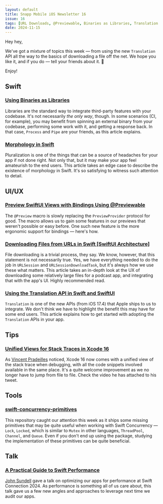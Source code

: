 ```yaml
---
layout: default
title: Snapp Mobile iOS Newsletter 16
issue: 16
tags: [URL Downloads, @Previewable, Binaries as Libraries, Translation API]
date: 2024-11-15
---
```


Hey hey,

We've got a mixture of topics this week — from using the new `Translation` API all the way to the basics of downloading a file off the net. We hope you like it, and if you do — tell your friends about it. 🙂

Enjoy!

## Swift

### [Using Binaries as Libraries](https://alejandromp.com/development/blog/using-binaries-as-libraries/)

Libraries are the standard way to integrate third-party features with your codebase. It's not necessarily _the only way_, though. In some scenarios (CI, for example), you may benefit from spinning an external binary from your codebase, performing some work with it, and getting a response back. In that case, `Process` and `Pipe` are your friends, as this article explains.

### [Morphology in Swift](https://lickability.com/blog/morphology-in-swift/)

Pluralization is one of the things that can be a source of headaches for your app if not done right. Not only that, but it may make your app feel amateurish to the end users. This article takes an edge case to describe the existence of morphology in Swift. It's so satisfying to witness such attention to detail.

## UI/UX

### [Preview SwiftUI Views with Bindings Using @Previewable](https://nilcoalescing.com/blog/PreviewSwiftUIViewsWithBindings/)

The `@Preview` macro is slowly replacing the `PreviewProvider` protocol for good. The macro allows us to gain some features in our previews that weren't possible or easy before. One such new feature is the more ergonomic support for bindings — here's how.

### [Downloading Files from URLs in Swift [SwiftUI Architecture]](https://matteomanferdini.com/swift-download-file-from-url/)

File downloading is a trivial process, they say. We know, however, that this statement is not necessarily true. Yes, we have everything needed to do the job in `URLSession` and `URLSessionDownloadTask`, but it's always how we use these what matters. This article takes an in-depth look at the UX of downloading some relatively large files for a podcast app, and integrating that with the app's UI. Highly recommended read.

### [Using the Translation API in Swift and SwiftUI](https://www.appcoda.com/translation-api/)

`Translation` is one of the new APIs (from iOS 17.4) that Apple ships to us to integrate. We don't think we have to highlight the benefit this may have for some end users. This article explains how to get started with adopting the `Translation` APIs in your app.

## Tips

### [Unified Views for Stack Traces in Xcode 16](https://x.com/v_pradeilles/status/1856676688161345808)

As [Vincent Pradeilles](https://x.com/v_pradeilles) noticed, Xcode 16 now comes with a unified view of the stack trace when debugging, with all the code snippets involved available in the same place. It's a quite welcome improvement as we no longer have to jump from file to file. Check the video he has attached to his tweet.

## Tools

### [swift-concurrency-primitives](https://github.com/Genaro-Chris/swift-concurrency-primitives)

This repository caught our attention this week as it ships some missing primitives that may be quite useful when working with Swift Concurrency — `Lock`, `Locked`, which is similar to `Mutex` in other languages, `ThreadPool`, `Channel`, and `Queue`. Even if you don't end up using the package, studying the implementation of these primitives can be quite beneficial.

## Talk

### [A Practical Guide to Swift Performance](https://youtu.be/ofXGwYHr-ZM)

[John Sundell](https://mastodon.social/@johnsundell) gave a talk on optimizing our apps for performance at Swift Connection 2024. As performance is something all of us care about, this talk gave us a few new angles and approaches to leverage next time we audit our apps.

